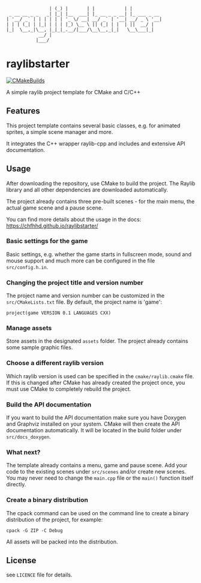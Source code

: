 ```
                | (_) |       | |           | |           
 _ __ __ _ _   _| |_| |__  ___| |_ __ _ _ __| |_ ___ _ __ 
| '__/ _` | | | | | | '_ \/ __| __/ _` | '__| __/ _ \ '__|
| | | (_| | |_| | | | |_) \__ \ || (_| | |  | ||  __/ |   
|_|  \__,_|\__, |_|_|_.__/|___/\__\__,_|_|   \__\___|_|   
            __/ |                                         
           |___/  
```

# raylibstarter

[![CMakeBuilds](https://github.com/chfhhd/raylibstarter/actions/workflows/cmake.yml/badge.svg)](https://github.com/chfhhd/raylibstarter/actions/workflows/cmake.yml)

A simple raylib project template for CMake and C/C++

## Features

This project template contains several basic classes, e.g. for animated sprites, a simple scene manager and more.

It integrates the C++ wrapper raylib-cpp and includes and extensive API documentation.

## Usage

After downloading the repository, use CMake to build the project. The Raylib library and all other dependencies 
are downloaded automatically.

The project already contains three pre-built scenes - for the main menu, the actual game scene and a pause scene.

You can find more details about the usage in the docs: https://chfhhd.github.io/raylibstarter/

### Basic settings for the game

Basic settings, e.g. whether the game starts in fullscreen mode, sound and mouse support and much more can be 
configured in the file `src/config.h.in`.

### Changing the project title and version number

The project name and version number can be customized in the `src/CMakeLists.txt` file. By default, the project
name is 'game':

```
project(game VERSION 0.1 LANGUAGES CXX)
```

### Manage assets

Store assets in the designated `assets` folder. The project already contains some sample graphic files.

### Choose a different raylib version

Which raylib version is used can be specified in the `cmake/raylib.cmake` file. If this is changed after CMake has 
already created the project once, you must use CMake to completely rebuild the project.

### Build the API documentation

If you want to build the API documentation make sure you have Doxygen and Graphviz installed on your system. 
CMake will then create the API documentation automatically. It will be located in the build folder under
`src/docs_doxygen`.

### What next?

The template already contains a menu, game and pause scene. Add your code to the existing scenes under 
`src/scenes` and/or create new scenes. You may never need to change the `main.cpp` file or the `main()` 
function itself directly.

### Create a binary distribution

The cpack command can be used on the command line to create a binary distribution of the project, for example:

```
cpack -G ZIP -C Debug
```

All assets will be packed into the distribution.

## License

see `LICENCE` file for details.
